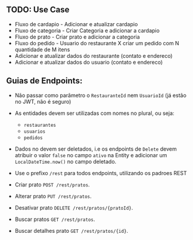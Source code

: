 ## TODO: Use Case
- Fluxo de cardapio - Adicionar e atualizar cardapio
- Fluxo de categoria - Criar Categoria e adicionar a cardapio
- Fluxo de prato - Criar prato e adicionar a categoria
- Fluxo do pedido - Usuario do restaurante X criar um pedido com N quantidade de M itens 
- Adicionar e atualizar dados do restaurante (contato e endereco)
- Adicionar e atualizar dados do usuario (contato e endereco)


## Guias de Endpoints:

- Não passar como parâmetro o `RestauranteId` nem `UsuarioId` (já estão no JWT, não é seguro)
- As entidades devem ser utilizadas com nomes no plural, ou seja:
    - `restaurantes`
    - `usuarios`
    - `pedidos`

- Dados no devem ser deletados, i.e os endpoints de `Delete` devem atribuir o valor `false` no campo `ativo` na Entity e adicionar um `LocalDateTime.now()` no campo deletado.
 - Use o prefixo `/rest` para todos endpoints, utilizando os padroes REST
  - Criar prato `POST /rest/pratos`.
  - Alterar prato `PUT /rest/pratos`.
  - Desativar prato `DELETE /rest/pratos/{pratoId}`.
  - Buscar pratos `GET /rest/pratos`.
  - Buscar detalhes prato `GET /rest/pratos/{id}`.
